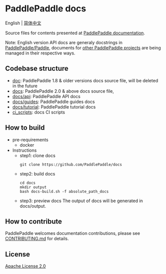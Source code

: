 # PaddlePaddle docs

English | [简体中文](./README_cn.md)


Source files for contents presented at [PaddlePaddle documentation](https://www.paddlepaddle.org.cn/documentation/docs/zh/guides/index_cn.html).

Note: English version API docs are generaly docstrings in [PaddlePaddle/Paddle](https://github.com/PaddlePaddle/Paddle), documents for [other PaddlePaddle projects](https://www.paddlepaddle.org.cn/overview) are being managed in their respective ways.

## Codebase structure

- [doc](doc): PaddlePaddle 1.8 & older versions docs source file, will be deleted in the future
- [docs](docs): PaddlePaddle 2.0 & above docs source file,
- [docs/api](docs/api): PaddlePaddle API docs
- [docs/guides](docs/guides): PaddlePaddle guides docs
- [docs/tutorial](docs/tutorial): PaddlePaddle tutorial docs
- [ci_scripts](ci_scripts): docs CI scripts

## How to build

- pre-requirements
  - docker
- Instructions
  - step1: clone docs
    ```
    git clone https://github.com/PaddlePaddle/docs
    ```
  - step2: build docs
    ```
    cd docs
    mkdir output
    bash docs-build.sh -f absolute_path_docs
    ```
  - step3: preview docs
  The output of docs will be generated in docs/output.

## How to contribute

PaddlePaddle welcomes documentation contributions, please see [CONTRIBUTING.md](./CONTRIBUTING.md) for details.

## License



[Apache License 2.0](LICENSE)
